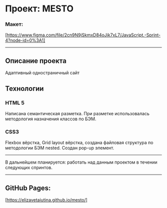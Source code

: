 # Проект: MESTO

### Макет:
[https://www.figma.com/file/2cn9N9jSkmxD84oJik7xL7/JavaScript.-Sprint-4?node-id=0%3A1]

---

## Описание проекта
Адаптивный одностраничный сайт


## Технологии
### HTML 5

Написана семантическая разметка.
При разметке использовалась методология назначения классов по БЭМ.
### CSS3

Flexbox вёрстка, Grid layout вёрстка, создана файловая структура по методологии БЭМ nested.
Создан pop-up элемент.

---

В дальнейшем планируется: работать над данным проектом в течении следующих спринтов.

---

## GitHub Pages:
[https://elizavetaiutina.github.io/mesto/]
###